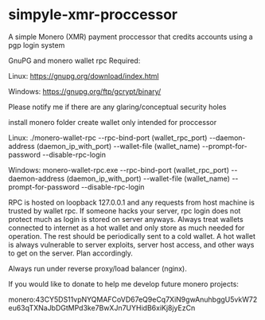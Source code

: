 # simpyle-xmr-proccessor
A simple Monero (XMR) payment proccessor that credits accounts using a pgp login system


GnuPG and monero wallet rpc Required:

Linux: https://gnupg.org/download/index.html

Windows: https://gnupg.org/ftp/gcrypt/binary/

Please notify me if there are any glaring/conceptual security holes

install monero folder
create wallet only intended for proccessor

Linux: ./monero-wallet-rpc --rpc-bind-port (wallet_rpc_port) --daemon-address (daemon_ip_with_port) --wallet-file (wallet_name) --prompt-for-password --disable-rpc-login

Windows: monero-wallet-rpc.exe --rpc-bind-port (wallet_rpc_port) --daemon-address (daemon_ip_with_port) --wallet-file (wallet_name) --prompt-for-password --disable-rpc-login

RPC is hosted on loopback 127.0.0.1 and any requests from host machine is trusted by wallet rpc. If someone hacks your server, rpc login does not protect much as login is stored on server 
anyways. Always treat wallets connected to internet as a hot wallet and only store as much needed for operation. The rest should be periodically sent to a cold wallet.
A hot wallet is always vulnerable to server exploits, server host access, and other ways to get on the server. Plan accordingly. 

Always run under reverse proxy/load balancer (nginx).

If you would like to donate to help me develop future monero projects:

monero:43CY5DS11vpNYQMAFCoVD67eQ9eCq7XiN9gwAnuhbggU5vkW72eu63qTXNaJbDGtMPd3ke7BwXJn7UYHidB6xiKj8jyEzCn

